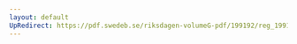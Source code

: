 ```yaml
---
layout: default
UpRedirect: https://pdf.swedeb.se/riksdagen-volumeG-pdf/199192/reg_199192/reg_199192_0382.pdf
---
```


